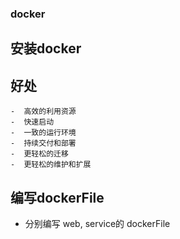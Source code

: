 ### docker

## 安装docker

## 好处
	-  高效的利用资源
	-  快速启动
	-  一致的运行环境
	-  持续交付和部署
	-  更轻松的迁移
	-  更轻松的维护和扩展
## 编写dockerFile
-  分别编写 web, service的 dockerFile

